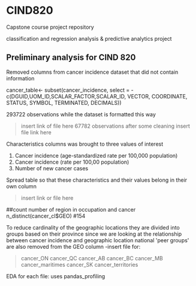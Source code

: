 # CIND820
Capstone course project repository

classification and regression analysis & predictive analytics project 

## Preliminary analysis for CIND 820

Removed columns from cancer incidence dataset that did not contain information 

cancer_table<- subset(cancer_incidence, select = -c(DGUID,UOM_ID,SCALAR_FACTOR,SCALAR_ID, VECTOR, COORDINATE, STATUS, SYMBOL, TERMINATED, DECIMALS))

293722 observations while the dataset is formatted this way
> insert link of file here
67782 observations after some cleaning 
> insert file link here

Characteristics columns was brought to three values of interest

1. Cancer incidence (age-standardized rate per 100,000 population)
2. Cancer incidence (rate per 100,00 population)
3. Number of new cancer cases

Spread table so that these characteristics and their values belong in their own column
>insert link or file here


##count number of region in occupation and cancer
n_distinct(cancer_cl$GEO)
#154

To reduce cardinality of the geographic locations they are divided into groups based on their province
since we are looking at the relationship between cancer incidence and geographic location national 'peer groups' are also removed from the GEO column
-insert file for: 
>cancer_ON
>cancer_QC
>cancer_AB
>cancer_BC
>cancer_MB
>cancer_maritimes
>cancer_SK
>cancer_territories

EDA for each file:
uses pandas_profiling
